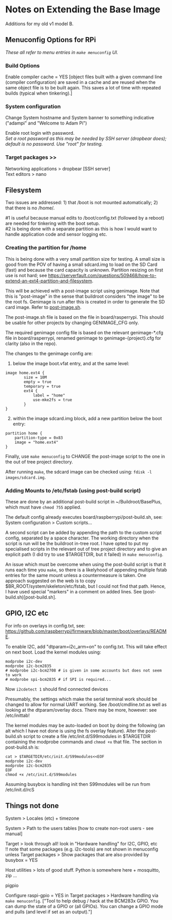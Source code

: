 # Notes on Extending the Base Image
Additions for my old v1 model B.

## Menuconfig Options for RPi
_These all refer to menu entries in `make menuconfig` UI._

### Build Options
Enable compiler cache = YES [object files built with a given command line (compiler configuration) are saved in a cache and are reused when the same object file is to be built again. This saves a lot of time with repeated builds (typical when tinkering).]

### System configuration
Change System hostname and System banner to something indicative ("adampi" and "Welcome to Adam Pi")

Enable root login with password.  
_Set a root password as this may be needed by SSH server (dropbear does); default is no password. Use "root" for testing._

### Target packages >>
Networking applications > dropbear [SSH server]  
Text editors > nano

## Filesystem 
Two issues are addressed: 1) that /boot is not mounted automatically; 2) that there is no /home/.

#1 is useful because manual edits to /boot/config.txt (followed by a reboot) are needed for tinkering with the boot setup.  
#2 is being done with a separate partition as this is how I would want to handle application code and sensor logging etc.

### Creating the partition for /home
This is being done with a very small partition size for testing. A small size is good from the POV of having a small sdcard.img to load on the SD Card (fast) and because the card capacity is unknown. Partition resizing on first use is not hard; see https://serverfault.com/questions/509468/how-to-extend-an-ext4-partition-and-filesystem.

This will be achieved with a post-image script using genimage. Note that this is "post-image" in the sense that buildroot considers "the image" to be the root fs. Genimage is run after this is created in order to generate the SD card image. Refer to [post-image.sh](post-image.sh).

The post-image.sh file is based on the file in board/rasperrypi. This should be usable for other projects by changing GENIMAGE_CFG only.

The required genimage config file is based on the relevant genimage-*.cfg file in board/rasperrypi, renamed genimage to genimage-{project}.cfg for clarity (also in the repo).

The changes to the genimage config are:  
1. below the image boot.vfat entry, and at the same level:
```
image home.ext4 {
        size = 10M
        empty = true
        temporary = true
        ext4 {
            label = "home"
            use-mke2fs = true
        }
}
```

2. within the image sdcard.img block, add a new partition below the boot entry:
```
partition home {
	partition-type = 0x83
	image = "home.ext4"
}
```

Finally, use `make menuconfig` to CHANGE the post-image script to the one in the out of tree project directory.

After running `make`, the sdcard image can be checked using: `fdisk -l images/sdcard.img`.

### Adding Mounts to /etc/fstab (using post-build script)
These are done by an additional post-build script in ~/Buildroot/BasePlus, which must have `chmod 755` applied.

The default config already executes board/raspberrypi/post-build.sh, see: System configuration > Custom scripts...

A second script can be added by appending the path to the custom script config, separated by a space character. The working directory when the script is run will be the buildroot in-tree root. I have opted to put my specialised scripts in the relevant out of tree project directory and to give an explicit path (I did try to use $TARGETDIR, but it failed) in `make menuconfig`.

An issue which must be overcome when using the post-build script is that it runs each time you `make`, so there is a likelyhood of appending multiple fstab entries for the same mount unless a countermeasure is taken. One approach suggested on the web is to copy $BR_ROOT/system/skeleton/etc/fstab, but I could not find that path. Hence, I have used special "markers" in a comment on added lines. See (post-build.sh)[post-build.sh].

## GPIO, I2C etc
For info on overlays in config.txt, see: https://github.com/raspberrypi/firmware/blob/master/boot/overlays/README.

To enable I2C, add "dtparam=i2c_arm=on" to config.txt. This will take effect on next boot.
Load the kernel modules using:
```
modprobe i2c-dev
modprobe i2c-bcm2835
# modprobe i2c-bcm2708 # is given in some accounts but does not seem to work
# modprobe spi-bcm2835 # if SPI is required... 
```
Now `i2cdetect 1` should find connected devices

Presumably, the settings which make the serial terminal work should be changed to allow for normal UART working. See /boot/cmdline.txt as well as looking at the dtparam/overlay docs. There may be more, however: see /etc/inittab!

The kernel modules may be auto-loaded on boot by doing the following (an alt which I have not done is using the fs overlay feature). Alter the post-build.sh script to create a file /etc/init.d/S99modules in $TARGETDIR containing the modprobe commands and `chmod +x` that file. The section in post-build.sh is:
```
cat > $TARGETDIR/etc/init.d/S99modules<<EOF
modprobe i2c-dev
modprobe i2c-bcm2835
EOF
chmod +x /etc/init.d/S99modules
```

Assuming busybox is handling init then S99modules will be run from /etc/init.d/rcS

## Things not done
System > Locales (etc) + timezone

System > Path to the users tables [how to create non-root users - see manual]

Target > look through all! look in "Hardware handling" for I2C, GPIO, etc  
!! note that some packages (e.g. i2c-tools) are not shown in menuconfig unless Target packages > Show packages that are also provided by busybox = YES

Host utilities > lots of good stuff. Python is somewhere here + mosquitto, zip ...

pigpio

Configure raspi-gpio = YES in Target packages > Hardware handling via `make menuconfig`. ["Tool to help debug / hack at the BCM283x GPIO. You can dump the state of a GPIO or (all GPIOs). You can change a GPIO mode and pulls (and level if set as an output)."]